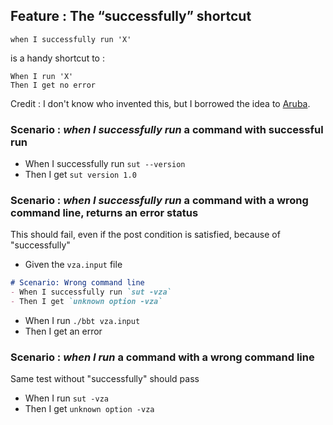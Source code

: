 ## Feature : The “successfully” shortcut

`when I successfully run 'X'`

is a handy shortcut to :

`When I run 'X'`  
`Then I get no error`

Credit : I don't know who invented this, but I borrowed the idea to [Aruba](https://github.com/cucumber/aruba/tree/main/features/).

### Scenario : *when I successfully run* a command with successful run

- When I successfully run `sut --version`
- Then I get `sut version 1.0`

### Scenario : *when I successfully run* a command with a wrong command line, returns an error status

This should fail, even if the post condition is satisfied, because of "successfully"

- Given the `vza.input` file
```md
# Scenario: Wrong command line
- When I successfully run `sut -vza`
- Then I get `unknown option -vza`
```
- When I run `./bbt vza.input`
- Then I get an error

### Scenario : *when I run* a command with a wrong command line

Same test without "successfully" should pass

- When I run `sut -vza`
- Then I get `unknown option -vza`



